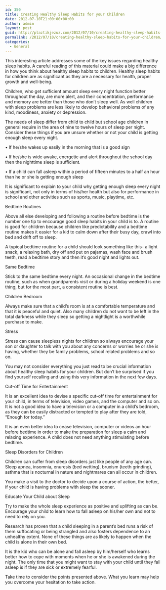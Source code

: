 ```yaml
---
id: 350
title: Creating Healthy Sleep Habits for your Children
date: 2012-07-10T21:00:00+00:00
author: admin
layout: post
guid: http://plaztikjezuz.com/2012/07/10/creating-healthy-sleep-habits-for-your-children/
permalink: /2012/07/10/creating-healthy-sleep-habits-for-your-children/
categories:
  - General
---
```

This interesting article addresses some of the key issues regarding healthy sleep habits. A careful reading of this material could make a big difference in how you think about healthy sleep habits to children. Healthy sleep habits for children are as significant as they are a necessary for health, proper growth and well-being.

Children, who get sufficient amount sleep every night function better throughout the day, are more alert, and their concentration, performance and memory are better than those who don’t sleep well. As well children with sleep problems are less likely to develop behavioral problems of any kind, moodiness, anxiety or depression.

The needs of sleep differ from child to child but school age children in general require in the area of nine to twelve hours of sleep per night. Consider these things if you are unsure whether or not your child is getting enough sleep every night.

• If he/she wakes up easily in the morning that is a good sign
  
• If he/she is wide awake, energetic and alert throughout the school day then the nighttime sleep is sufficient.
  
• If a child can fall asleep within a period of fifteen minutes to a half an hour than he or she is getting enough sleep

It is significant to explain to your child why getting enough sleep every night is significant, not only in terms of his/her health but also for performance in school and other activities such as sports, music, playtime, etc.
  
Bedtime Routines
  
Above all else developing and following a routine before bedtime is the number one tip to encourage good sleep habits in your child is to. A routine is good for children because children like predictability and a bedtime routine makes it easier for a kid to calm down after their busy day, crawl into bed and drift off to sleep.

A typical bedtime routine for a child should look something like this- a light snack, a relaxing bath, dry off and put on pajamas, wash face and brush teeth, read a bedtime story and then it’s good night and lights out.
  
Same Bedtime
  
Stick to the same bedtime every night. An occasional change in the bedtime routine, such as when grandparents visit or during a holiday weekend is one thing, but for the most part, a consistent routine is best.
  
Children Bedroom
  
Always make sure that a child’s room is at a comfortable temperature and that it is peaceful and quiet. Also many children do not want to be left in the total darkness while they sleep so getting a nightlight is a worthwhile purchase to make.
  
Stress
  
Stress can cause sleepless nights for children so always encourage your son or daughter to talk with you about any concerns or worries he or she is having, whether they be family problems, school related problems and so on.

You may not consider everything you just read to be crucial information about healthy sleep habits for your children. But don&#8217;t be surprised if you find yourself recalling and using this very information in the next few days.
  
Cut-off Time for Entertainment
  
It is an excellent idea to devise a specific cut-off time for entertainment for your child, in terms of television, video games, and the computer and so on. It is not a good idea to have a television or a computer in a child’s bedroom, as they can be easily distracted or tempted to play after they are told, “Enough for today.”

It is an even better idea to cease television, computer or videos an hour before bedtime in order to make the preparation for sleep a calm and relaxing experience. A child does not need anything stimulating before bedtime.
  
Sleep Disorders for Children
  
Children can suffer from sleep disorders just like people of any age can. Sleep apnea, insomnia, enuresis (bed wetting), bruxism (teeth grinding), asthma that is nocturnal in nature and nightmares can all occur in children.

You make a visit to the doctor to decide upon a course of action, the better, if your child is having problems with sleep the sooner.
  
Educate Your Child about Sleep
  
Try to make the whole sleep experience as positive and uplifting as can be. Encourage your child to learn how to fall asleep on his/her own and not to need to rely on you.

Research has proven that a child sleeping in a parent’s bed runs a risk of them suffocating or being strangled and also fosters dependence to an unhealthy extent. None of these things are as likely to happen when the child is alone in their own bed.

It is the kid who can be alone and fall asleep by him/herself who learns better how to cope with moments when he or she is awakened during the night. The only time that you might want to stay with your child until they fall asleep is if they are sick or extremely fearful.

Take time to consider the points presented above. What you learn may help you overcome your hesitation to take action.